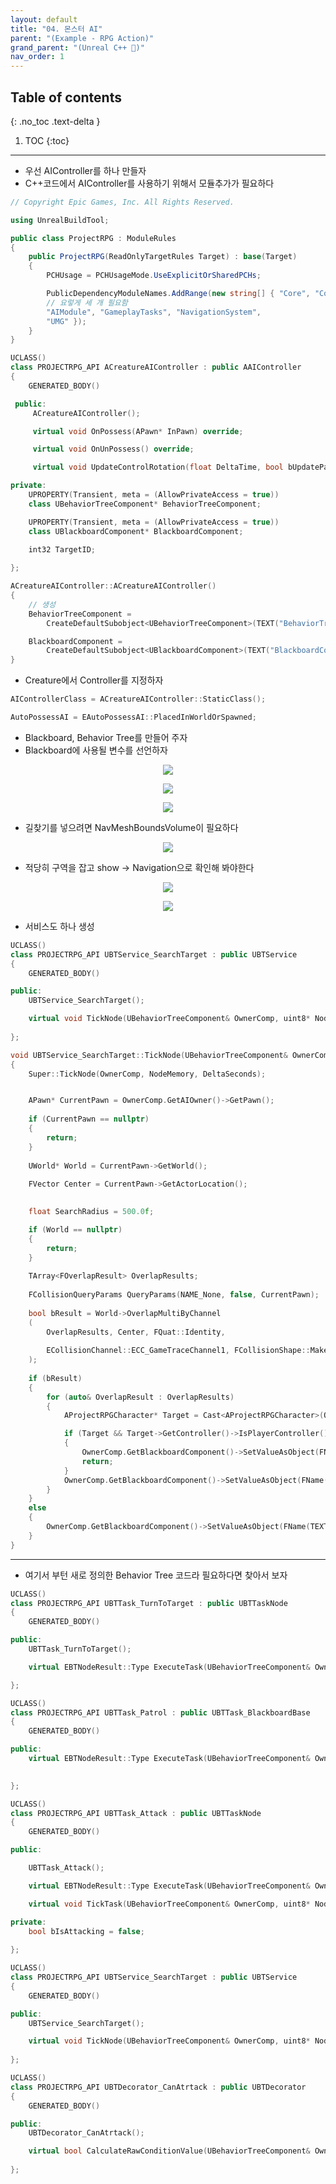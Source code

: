 ```yaml
---
layout: default
title: "04. 몬스터 AI"
parent: "(Example - RPG Action)"
grand_parent: "(Unreal C++ 🚀)"
nav_order: 1
---
```


## Table of contents
{: .no_toc .text-delta }

1. TOC
{:toc}

---

* 우선 AIController를 하나 만들자
* C++코드에서 AIController를 사용하기 위해서 모듈추가가 필요하다

```csharp
// Copyright Epic Games, Inc. All Rights Reserved.

using UnrealBuildTool;

public class ProjectRPG : ModuleRules
{
	public ProjectRPG(ReadOnlyTargetRules Target) : base(Target)
	{
		PCHUsage = PCHUsageMode.UseExplicitOrSharedPCHs;

		PublicDependencyModuleNames.AddRange(new string[] { "Core", "CoreUObject", "Engine", "InputCore", "HeadMountedDisplay", 
        // 요렇게 세 개 필요함
        "AIModule", "GameplayTasks", "NavigationSystem", 
        "UMG" });
	}
}

```

```cpp
UCLASS()
class PROJECTRPG_API ACreatureAIController : public AAIController
{
	GENERATED_BODY()

 public:
	 ACreatureAIController();

	 virtual void OnPossess(APawn* InPawn) override;

	 virtual void OnUnPossess() override;

	 virtual void UpdateControlRotation(float DeltaTime, bool bUpdatePawn) override;

private:
	UPROPERTY(Transient, meta = (AllowPrivateAccess = true))
	class UBehaviorTreeComponent* BehaviorTreeComponent;

	UPROPERTY(Transient, meta = (AllowPrivateAccess = true))
	class UBlackboardComponent* BlackboardComponent;

	int32 TargetID;
	
};
```

```cpp
ACreatureAIController::ACreatureAIController()
{
    // 생성
	BehaviorTreeComponent =
		CreateDefaultSubobject<UBehaviorTreeComponent>(TEXT("BehaviorTreeComponent"));

	BlackboardComponent =
		CreateDefaultSubobject<UBlackboardComponent>(TEXT("BlackboardComponent"));
}
```

* Creature에서 Controller를 지정하자

```cpp
AIControllerClass = ACreatureAIController::StaticClass();

AutoPossessAI = EAutoPossessAI::PlacedInWorldOrSpawned;
```

* Blackboard, Behavior Tree를 만들어 주자
* Blackboard에 사용될 변수를 선언하자

<p align="center">
  <img src="https://taehyungs-programming-blog.github.io/blog/assets/images/unreal/unreal_cpp_1/1-cpp-4-1.png"/>
</p>

<p align="center">
  <img src="https://taehyungs-programming-blog.github.io/blog/assets/images/unreal/unreal_cpp_1/1-cpp-4-2.png"/>
</p>

<p align="center">
  <img src="https://taehyungs-programming-blog.github.io/blog/assets/images/unreal/unreal_cpp_1/1-cpp-4-3.png"/>
</p>

* 길찾기를 넣으려면 NavMeshBoundsVolume이 필요하다

<p align="center">
  <img src="https://taehyungs-programming-blog.github.io/blog/assets/images/unreal/unreal_cpp_1/1-cpp-4-4.png"/>
</p>

* 적당히 구역을 잡고 show -> Navigation으로 확인해 봐야한다

<p align="center">
  <img src="https://taehyungs-programming-blog.github.io/blog/assets/images/unreal/unreal_cpp_1/1-cpp-4-5.png"/>
</p>

<p align="center">
  <img src="https://taehyungs-programming-blog.github.io/blog/assets/images/unreal/unreal_cpp_1/1-cpp-4-6.png"/>
</p>

* 서비스도 하나 생성

```cpp
UCLASS()
class PROJECTRPG_API UBTService_SearchTarget : public UBTService
{
	GENERATED_BODY()

public:
	UBTService_SearchTarget();

	virtual void TickNode(UBehaviorTreeComponent& OwnerComp, uint8* NodeMemory, float DeltaSeconds) override;
	
};
```

```cpp
void UBTService_SearchTarget::TickNode(UBehaviorTreeComponent& OwnerComp, uint8* NodeMemory, float DeltaSeconds)
{
	Super::TickNode(OwnerComp, NodeMemory, DeltaSeconds);


	APawn* CurrentPawn = OwnerComp.GetAIOwner()->GetPawn();
	
	if (CurrentPawn == nullptr)
	{
		return;
	}
	
	UWorld* World = CurrentPawn->GetWorld();
	
	FVector Center = CurrentPawn->GetActorLocation();

	
	float SearchRadius = 500.0f;

	if (World == nullptr)
	{
		return;
	}
	
	TArray<FOverlapResult> OverlapResults;
	
	FCollisionQueryParams QueryParams(NAME_None, false, CurrentPawn);
	
	bool bResult = World->OverlapMultiByChannel
	(
		OverlapResults, Center, FQuat::Identity,
		
		ECollisionChannel::ECC_GameTraceChannel1, FCollisionShape::MakeSphere(SearchRadius), QueryParams
	);
	
	if (bResult)
	{
		for (auto& OverlapResult : OverlapResults)
		{
			AProjectRPGCharacter* Target = Cast<AProjectRPGCharacter>(OverlapResult.GetActor());

			if (Target && Target->GetController()->IsPlayerController())
			{
				OwnerComp.GetBlackboardComponent()->SetValueAsObject(FName(TEXT("Targetkey")), Target);
				return;
			}
			OwnerComp.GetBlackboardComponent()->SetValueAsObject(FName(TEXT("Targetkey")), nullptr);
		}
	}
	else
	{
		OwnerComp.GetBlackboardComponent()->SetValueAsObject(FName(TEXT("Targetkey")), nullptr);
	}
}
```

---

* 여기서 부턴 새로 정의한 Behavior Tree 코드라 필요하다면 찾아서 보자

```cpp
UCLASS()
class PROJECTRPG_API UBTTask_TurnToTarget : public UBTTaskNode
{
	GENERATED_BODY()

public:
	UBTTask_TurnToTarget();

	virtual EBTNodeResult::Type ExecuteTask(UBehaviorTreeComponent& OwnerComp, uint8* NodeMemory) override;

};
```

```cpp
UCLASS()
class PROJECTRPG_API UBTTask_Patrol : public UBTTask_BlackboardBase
{
	GENERATED_BODY()

public:
	virtual EBTNodeResult::Type ExecuteTask(UBehaviorTreeComponent& OwnerComp, uint8* NodeMemory) override;

	
};
```

```cpp
UCLASS()
class PROJECTRPG_API UBTTask_Attack : public UBTTaskNode
{
	GENERATED_BODY()

public:

	UBTTask_Attack();

	virtual EBTNodeResult::Type ExecuteTask(UBehaviorTreeComponent& OwnerComp, uint8* NodeMemory) override;

	virtual void TickTask(UBehaviorTreeComponent& OwnerComp, uint8* NodeMemory, float DeltaSeconds) override;

private:
	bool bIsAttacking = false;
	
};
```

```cpp
UCLASS()
class PROJECTRPG_API UBTService_SearchTarget : public UBTService
{
	GENERATED_BODY()

public:
	UBTService_SearchTarget();

	virtual void TickNode(UBehaviorTreeComponent& OwnerComp, uint8* NodeMemory, float DeltaSeconds) override;
	
};
```

```cpp
UCLASS()
class PROJECTRPG_API UBTDecorator_CanAtrtack : public UBTDecorator
{
	GENERATED_BODY()

public:
	UBTDecorator_CanAtrtack();

	virtual bool CalculateRawConditionValue(UBehaviorTreeComponent& OwnerComp, uint8* NodeMemory) const override;
	
};
```